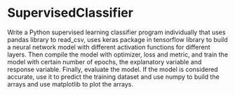 # SupervisedClassifier

Write a Python supervised learning classifier program individually that uses pandas library to read_csv, uses keras package in tensorflow library to build a neural network model with different activation functions for different layers. Then compile the model with optimizer, loss and metric, and train the model with certain number of epochs, the explanatory variable and response variable. Finally, evaluate the model. If the model is considered accurate, use it to predict the training dataset and use numpy to build the arrays and use matplotlib to plot the arrays.
